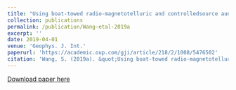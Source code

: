 ```yaml
---
title: "Using boat-towed radio-magnetotelluric and controlledsource audio-magnetotelluric data to resolve fracture zones at Äspö Hard Rock Laboratory site, Sweden"
collection: publications
permalink: /publication/Wang-etal-2019a
excerpt: ''
date: 2019-04-01
venue: 'Geophys. J. Int.'
paperurl: 'https://academic.oup.com/gji/article/218/2/1008/5476502'
citation: 'Wang, S. (2019a). &quot;Using boat-towed radio-magnetotelluric and controlledsource audio-magnetotelluric data to resolve fracture zones at Äspö Hard Rock Laboratory site, Sweden.&quot; <i>Geophys. J. Int.</i>. 218(2), 1008-1031.'
---
```


[Download paper here](https://academic.oup.com/gji/article/218/2/1008/5476502)
